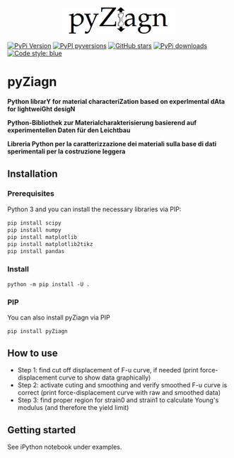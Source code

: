 <p align=center><img height="50%" width="50%" src="figures/pyZiagn.png"></p>

[![PyPi Version](https://img.shields.io/pypi/v/pyZiagn.svg?style=flat-square)](https://pypi.org/project/pyZiagn)
[![PyPI pyversions](https://img.shields.io/pypi/pyversions/pyZiagn.svg?style=flat-square)](https://pypi.org/project/pyZiagn/)
[![GitHub stars](https://img.shields.io/github/stars/e-dub/pyZiagn.svg?style=flat-square&logo=github&label=Stars&logoColor=white)](https://github.com/e-dub/pyZiagn)
[![PyPi downloads](https://img.shields.io/pypi/dm/pyZiagn.svg?style=flat-square)](https://pypistats.org/packages/pyZiagn)
[![Code style: blue](https://img.shields.io/badge/code%20style-blue-blue.svg)](https://blue.readthedocs.io/)

# pyZiagn

**Python librarY for material characteriZation based on experImental dAta for lightweiGht desigN**

**Python-Bibliothek zur Materialcharakterisierung basierend auf experimentellen Daten für den Leichtbau**

**Libreria Python per la caratterizzazione dei materiali sulla base di dati sperimentali per la costruzione leggera**

## Installation
### Prerequisites
Python 3 and you can install the necessary libraries via PIP:
```
pip install scipy
pip install numpy
pip install matplotlib
pip install matplotlib2tikz
pip install pandas
```

### Install
```
python -m pip install -U .
```

### PIP
You can also install pyZiagn via PIP
```
pip install pyZiagn
```

## How to use 
* Step 1: find cut off displacement of F-u curve, if needed (print force-displacement curve to show data graphically)
* Step 2: activate cuting and smoothing and verify smoothed F-u curve is correct (print force-displacement curve with raw and smoothed data)
* Step 3: find proper region for strain0 and strain1 to calculate Young's modulus (and therefore the yield limit)

## Getting started
See iPython notebook under examples. 

